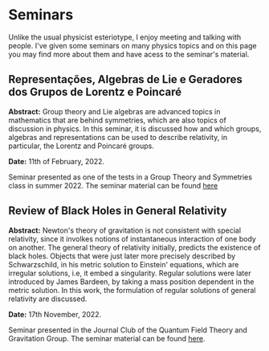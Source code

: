 # Seminars

Unlike the usual physicist esteriotype, I enjoy meeting and talking with people. I've given some seminars on many physics topics and on this page you may find more about them and have acess to the seminar's material.

## Representações, Algebras de Lie e Geradores dos Grupos de Lorentz e Poincaré

**Abstract:** Group theory and Lie algebras are advanced topics in mathematics that are behind symmetries, which are also topics of discussion in physics. In this seminar, it is discussed how and which groups, algebras and representations can be used to describe relativity, in particular, the Lorentz and Poincaré groups. 

**Date:** 11th of February, 2022.

Seminar presented as one of the tests in a Group Theory and Symmetries class in summer 2022. The seminar material can be found [here](https://usingcaio.github.io/seminars/Representações_dos_Grupo_de_Lorentz_e_Poincaré.pdf)

## Review of Black Holes in General Relativity

**Abstract:** Newton's theory of gravitation is not consistent with special relativity, since it involkes notions of instantaneous interaction of one body on another. The general theory of relativity initially, predicts the existence of black holes. Objects that were just later more precisely described by Schwarzschild, in his metric solution to Einstein' equations, which are irregular solutions, i.e, it embed a singularity. Regular solutions were later introduced by James Bardeen, by taking a mass position dependent in the metric solution. In this work, the formulation of regular solutions of general relativity are discussed.

**Date:** 17th November, 2022.

Seminar presented in the Journal Club of the Quantum Field Theory and Gravitation Group. The seminar material can be found [here](https://usingcaio.github.io/seminars/Journal_Club___17_11_22.pdf).

